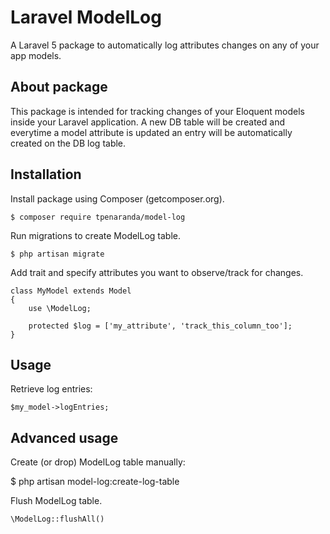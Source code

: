 # Laravel ModelLog
A Laravel 5 package to automatically log attributes changes on any of your app models.

## About package
This package is intended for tracking changes of your Eloquent models inside your Laravel application.
A new DB table will be created and everytime a model attribute is updated an entry will be automatically created on the DB log table.

## Installation

Install package using Composer (getcomposer.org).

    $ composer require tpenaranda/model-log

Run migrations to create ModelLog table.

    $ php artisan migrate

Add trait and specify attributes you want to observe/track for changes.

```
class MyModel extends Model
{
    use \ModelLog;

    protected $log = ['my_attribute', 'track_this_column_too'];
}
```

## Usage

Retrieve log entries:

```
$my_model->logEntries;
```


## Advanced usage

Create (or drop) ModelLog table manually:

$ php artisan model-log:create-log-table


Flush ModelLog table.
```
\ModelLog::flushAll()
```
